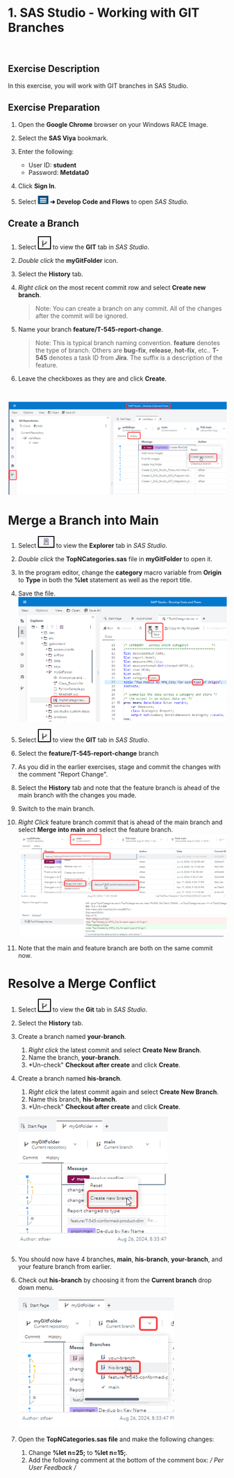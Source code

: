 
# 1. SAS Studio - Working with GIT Branches
<br>

## Exercise Description

In this exercise, you will work with GIT branches in SAS Studio.
<br>

## Exercise Preparation

1. Open the **Google Chrome** browser on your Windows RACE Image.
1. Select the **SAS Viya** bookmark.
1. Enter the following:
   - User ID: **student**
   - Password: **Metdata0**

1. Click **Sign In**.
1. Select ![Viya Menu Selector](img/HamburgerMenu.png) **&#10132; Develop Code and Flows** to open *SAS Studio*.

## Create a Branch

1. Select ![](img/GITIcon.png) to view the **GIT** tab in *SAS Studio*.
2. *Double click* the **myGitFolder** icon.
3. Select the **History** tab.
4. *Right click* on the most recent commit row and select **Create new branch**.
   >Note:  You can create a branch on any commit.  All of the changes after the commit will be ignored.

5. Name your branch **feature/T-545-report-change**.
   >Note: This is typical branch naming convention. **feature** denotes the type of branch.  Others are **bug-fix**, **release**, **hot-fix**, etc..  **T-545** denotes a task ID from **Jira**. The suffix is a description of the feature.

6. Leave the checkboxes as they are and click **Create**.

<br>

![](img/NewBranch.png)

# Merge a Branch into Main

1. Select ![](img/ExplorerIcon.png) to view the **Explorer** tab in *SAS Studio*.
2. *Double click* the **TopNCategories.sas** file in **myGitFolder** to open it.
3. In the program editor, change the **category** macro variable from **Origin** to **Type** in both the **%let** statement as well as the report title.
4. Save the file.
   ![](img/titleChange.png)

5. Select ![](img/GITIcon.png) to view the **GIT** tab in *SAS Studio*.
6. Select the **feature/T-545-report-change** branch
7. As you did in the earlier exercises, stage and commit the changes with the comment "Report Change".
8. Select the **History** tab and note that the feature branch is ahead of the main branch with the changes you made.
9. Switch to the main branch.
10. *Right Click* feature branch commit that is ahead of the main branch and select **Merge into main** and select the feature branch.
    ![](img/MergeBranch.png)
11. Note that the main and feature branch are both on the same commit now.

# Resolve a Merge Conflict

1. Select ![](img/GitIcon.png) to view the **Git** tab in *SAS Studio*.
2. Select the **History** tab.
3. Create a branch named **your-branch**.
   1. *Right click* the latest commit and select **Create New Branch**.
   2. Name the branch, **your-branch**.
   3. *Un-check" **Checkout after create** and click **Create**.
4. Create a branch named **his-branch**.
   1. *Right click* the latest commit again and select **Create New Branch**.
   2. Name this branch, **his-branch**.
   3. *Un-check" **Checkout after create** and click **Create**.
   
   ![](img/newBranch1.png)   
5. You should now have 4 branches, **main**, **his-branch**, **your-branch**, and your feature branch from earlier.
6. Check out **his-branch** by choosing it from the **Current branch** drop down menu.

   ![](img/checkOutHisBranch.png)
7. Open the **TopNCategories.sas file** and make the following changes:
   1. Change **%let n=25;** to **%let n=15;**.
   2. Add the following comment at the bottom of the comment box: **/* Per User Feedback */**